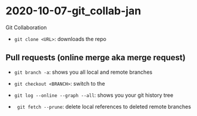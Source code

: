 # 2020-10-07-git_collab-jan

Git Collaboration

- `git clone <URL>`: downloads the repo
## Pull requests (online merge aka merge request)


- `git branch -a`: shows you all local and remote branches
- `git checkout <BRANCH>`: switch to the <BRANCH>

- `git log --online --graph --all`: shows you your git history tree
- ` git fetch --prune`: delete local references to deleted remote branches

